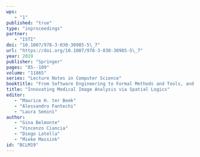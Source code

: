 ```yaml
---
wps: 
   - "1"
published: "true"
type: "inproceedings"
partner: 
   - "ISTI"
doi: "10.1007/978-3-030-30985-5\_7"
url: "https://doi.org/10.1007/978-3-030-30985-5\_7"
year: 2019
publisher: "Springer"
pages: "85--109"
volume: "11865"
series: "Lecture Notes in Computer Science"
booktitle: "From Software Engineering to Formal Methods and Tools, and Back"
title: "Innovating Medical Image Analysis via Spatial Logics"
editor: 
   - "Maurice H. ter Beek"
   - "Alessandro Fantechi"
   - "Laura Semini"
author: 
   - "Gina Belmonte"
   - "Vincenzo Ciancia"
   - "Diego Latella"
   - "Mieke Massink"
id: "BCLM19"
---
```

